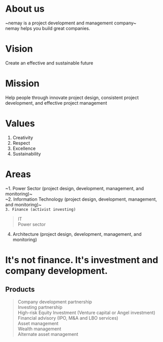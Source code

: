 # About us
~nemay is a project development and management company~ <br>
nemay helps you build great companies.
# Vision
Create an effective and sustainable future
# Mission
Help people through innovate project design, consistent project development, and effective project management
# Values
1. Creativity
2. Respect
3. Excellence
4. Sustainability
# Areas
~1. Power Sector (project design, development, management, and monitoring)~ <br>
~2. Information Technology (project design, development, management, and monitoring)~ <br>
`3. Finance (activist investing)` <br>
> IT <br>
> Power sector <br>
4. Architecture (project design, development, management, and monitoring) <br>
# It's not finance. It's investment and company development.
## Products
> Company development partnership <br>
Investing partnership <br>
High-risk Equity Investment (Venture capital or Angel investment) <br>
Financial advisory (IPO, M&A and LBO services) <br>
Asset management <br>
Wealth management <br>
Alternate asset management <br>
